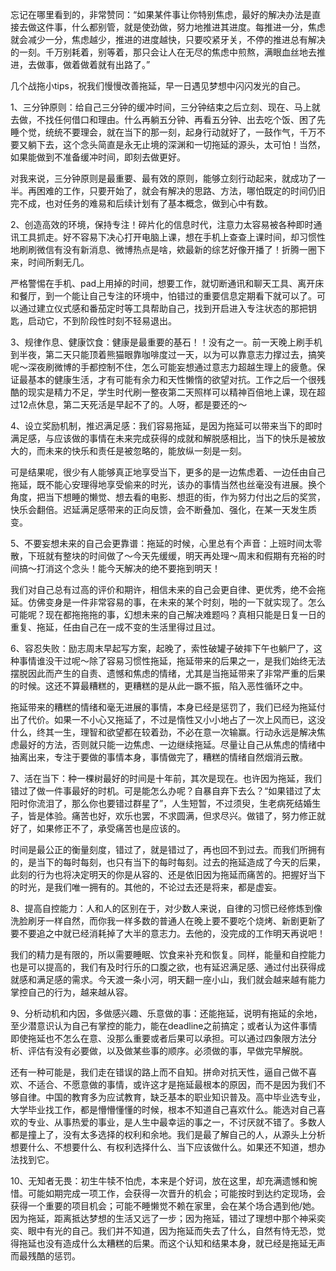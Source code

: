 忘记在哪里看到的，非常赞同：“如果某件事让你特别焦虑，最好的解决办法是直接去做这件事，什么都别管，就是使劲做，努力地推进其进度。每推进一分，焦虑就会减少一分，焦虑越少，推进的进度越快，只要咬紧牙关，不停的推进总有解决的一刻。千万别耗着，别等着，那只会让人在无尽的焦虑中煎熬，满眼血丝地去推进，去做事，做着做着就有出路了。”

几个战拖小tips，祝我们慢慢改善拖延，早一日遇见梦想中闪闪发光的自己。

1、三分钟原则：给自己三分钟的缓冲时间，三分钟结束之后立刻、现在、马上就去做，不找任何借口和理由。什么再躺五分钟、再看五分钟、出去吃个饭、困了先睡个觉，统统不要理会，就在当下的那一刻，起身行动就好了，一鼓作气，千万不要又躺下去，这个念头简直是永无止境的深渊和一切拖延的源头，太可怕！当然，如果能做到不准备缓冲时间，即刻去做更好。

对我来说，三分钟原则是最重要、最有效的原则，能够立刻行动起来，就成功了一半。再困难的工作，只要开始了，就会有解决的思路、方法，哪怕既定的时间仍旧完不成，也对任务的难易和后续计划有了基本概念，做到心中有数。

2、创造高效的环境，保持专注！碎片化的信息时代，注意力太容易被各种即时通讯工具抓走。好不容易下决心打开电脑上课，想在手机上查查上课时间，却习惯性地刷刷微信有没有新消息、微博热点是啥，欸最新的综艺好像开播了！折腾一圈下来，时间所剩无几。

严格警惕在手机、pad上用掉的时间，想要工作，就切断通讯和聊天工具、离开床和餐厅，到一个能让自己专注的环境中，怕错过的重要信息定期看下就可以了。可以通过建立仪式感和番茄定时等工具帮助自己，找到开启进入专注状态的那把钥匙，启动它，不到阶段性时刻不轻易退出。

3、规律作息、健康饮食：健康是最重要的基石！！没有之一。前一天晚上刷手机到半夜，第二天只能顶着熊猫眼靠咖啡度过一天，以为可以靠意志力撑过去，搞笑呢～深夜刷微博的手都控制不住，怎么可能妄想通过意志力超越生理上的疲惫。保证最基本的健康生活，才有可能有余力和天性懒惰的欲望对抗。工作之后一个很残酷的现实是精力不足，学生时代刷一整夜第二天照样可以精神百倍地上课，现在超过12点休息，第二天死活是早起不了的。人呀，都是要还的～

4、设立奖励机制，推迟满足感：我们容易拖延，是因为拖延可以带来当下的即时满足感，与应该做的事情在未来完成获得的成就和解脱感相比，当下的快乐是被放大的，而未来的快乐和责任是被忽略的，能放纵一刻是一刻。

可是结果呢，很少有人能够真正地享受当下，更多的是一边焦虑着、一边任由自己拖延，既不能心安理得地享受偷来的时光，该办的事情当然也丝毫没有进展。换个角度，把当下想睡的懒觉、想去看的电影、想逛的街，作为努力付出之后的奖赏，快乐会翻倍。迟延满足感带来的正向反馈，会不断叠加、强化，在某一天发生质变。

5、不要妄想未来的自己会更靠谱：拖延的时候，心里总有个声音：上班时间太零散，下班就有整块的时间做了～今天先缓缓，明天再处理～周末和假期有充裕的时间搞～打消这个念头！能今天解决的绝不要拖到明天！

我们对自己总有过高的评价和期许，相信未来的自己会更自律、更优秀，绝不会拖延。仿佛变身是一件非常容易的事，在未来的某个时刻，啪的一下就实现了。怎么可能呢？现在都拖拖拖的事，幻想未来的自己解决难题吗？真相只能是日复一日的重复、拖延，任由自己在一成不变的生活里得过且过。

6、容忍失败：励志周末早起写方案，起晚了，索性破罐子破摔下午也躺尸了，这种事情谁没干过呢～除了容易习惯性拖延，拖延带来的后果之一，是我们始终无法摆脱因此而产生的自责、遗憾和焦虑的情绪，尤其是当拖延带来了非常严重的后果的时候。这还不算最糟糕的，更糟糕的是从此一蹶不振，陷入恶性循环之中。

拖延带来的糟糕的情绪和毫无进展的事情，本身已经是惩罚了，我们已经为拖延付出了代价。如果一不小心又拖延了，不过是惰性又小小地占了一次上风而已，这没什么，终其一生，理智和欲望都在较着劲，不必在意一次输赢。行动永远是解决焦虑最好的方法，否则就只能一边焦虑、一边继续拖延。尽量让自己从焦虑的情绪中抽离出来，专注于要做的事情本身，事情做完了，糟糕的情绪自然烟消云散。

7、活在当下：种一棵树最好的时间是十年前，其次是现在。也许因为拖延，我们错过了做一件事最好的时机。可是能怎么办呢？自暴自弃下去么？“如果错过了太阳时你流泪了，那么你也要错过群星了”，人生短暂，不过须臾，生老病死结婚生子，皆是体验。痛苦也好，欢乐也罢，不求圆满，但求尽兴。做错了，努力修正就好了，如果修正不了，承受痛苦也是应该的。

时间是最公正的衡量刻度，错过了，就是错过了，再也回不到过去。而我们所拥有的，是当下的每时每刻，也只有当下的每时每刻。过去的拖延造成了今天的后果，此刻的行为也将决定明天的你是从容的、还是依旧因为拖延而痛苦的。把握好当下的时光，是我们唯一拥有的。其他的，不论过去还是将来，都是虚妄。

8、提高自控能力：人和人的区别在于，对少数人来说，自律的习惯已经修炼到像洗脸刷牙一样自然，而你我一样多数的普通人在晚上要不要吃个烧烤、新剧更新了要不要追之中就已经消耗掉了大半的意志力。去他的，没完成的工作明天再说吧！

我们的精力是有限的，所以需要睡眠、饮食来补充和恢复。同样，能量和自控能力也是可以提高的，我们有及时行乐的口腹之欲，也有延迟满足感、通过付出获得成就感和满足感的需求。今天渡一条小河，明天翻一座小山，我们就会越来越有能力掌控自己的行为，越来越从容。

9、分析动机和内因，多做感兴趣、乐意做的事：还能拖延，说明有拖延的余地，至少潜意识认为自己有掌控的能力，能在deadline之前搞定；或者认为这件事情即使拖延也不怎么在意、没那么重要或者后果可以承担。可以通过四象限方法分析、评估有没有必要做，以及做某些事的顺序。必须做的事，早做完早解脱。

还有一种可能是，我们走在错误的路上而不自知。拼命对抗天性，逼自己做不喜欢、不适合、不愿意做的事情，或许这才是拖延最根本的原因，而不是因为我们不够自律。中国的教育多为应试教育，缺乏基本的职业知识普及。高中毕业选专业，大学毕业找工作，都是懵懵懂懂的时候，根本不知道自己喜欢什么。能选对自己喜欢的专业、从事热爱的事业，是人生中最幸运的事之一，不讨厌就不错了。多数人都是撞上了，没有太多选择的权利和余地。我们是最了解自己的人，从源头上分析想要什么、不想要什么、有权利选择什么、当下应该做什么。如果还不知道，想办法找到它。

10、无知者无畏：初生牛犊不怕虎，本来是个好词，放在这里，却充满遗憾和惋惜。可能如期完成一项工作，会获得一次晋升的机会；可能按时到达约定现场，会获得一个重要的项目机会；可能不睡懒觉不赖在家里，会在某个场合遇到他/她。因为拖延，距离抵达梦想的生活又远了一步；因为拖延，错过了理想中那个神采奕奕、眼中有光的自己。我们并不知道，因为拖延而失去了什么，自然有恃无恐，觉得拖延也没有造成什么太糟糕的后果。而这个认知和结果本身，就已经是拖延无声而最残酷的惩罚。